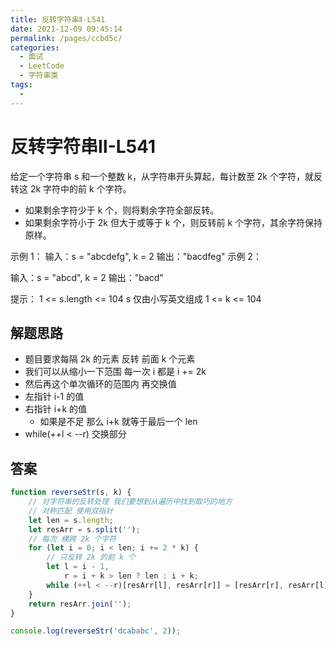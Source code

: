 ```yaml
---
title: 反转字符串Ⅱ-L541
date: 2021-12-09 09:45:14
permalink: /pages/ccbd5c/
categories:
  - 面试
  - LeetCode
  - 字符串类
tags:
  - 
---
```


# 反转字符串Ⅱ-L541

给定一个字符串 s 和一个整数 k，从字符串开头算起，每计数至 2k 个字符，就反转这 2k 字符中的前 k 个字符。
- 如果剩余字符少于 k 个，则将剩余字符全部反转。
- 如果剩余字符小于 2k 但大于或等于 k 个，则反转前 k 个字符，其余字符保持原样。

示例 1：
输入：s = "abcdefg", k = 2
输出："bacdfeg"
示例 2：

输入：s = "abcd", k = 2
输出："bacd"

提示：
1 <= s.length <= 104
s 仅由小写英文组成
1 <= k <= 104

## 解题思路

- 题目要求每隔 2k 的元素 反转 前面 k 个元素
- 我们可以从缩小一下范围 每一次 i 都是 i += 2k
- 然后再这个单次循环的范围内 再交换值
- 左指针 i-1 的值
- 右指针 i+k 的值
  - 如果是不足 那么 i+k 就等于最后一个 len
- while(++l < --r) 交换部分

## 答案

```js
function reverseStr(s, k) {
    // 对字符串的反转处理 我们要想到从遍历中找到取巧的地方
    // 对称匹配 使用双指针
    let len = s.length;
    let resArr = s.split('');
    // 每次 横跨 2k 个字符
    for (let i = 0; i < len; i += 2 * k) {
        // 只反转 2k 的前 k 个
        let l = i - 1,
            r = i + k > len ? len : i + k;
        while (++l < --r)[resArr[l], resArr[r]] = [resArr[r], resArr[l]];
    }
    return resArr.join('');
}

console.log(reverseStr('dcababc', 2));
```